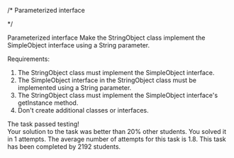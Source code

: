 /* 
Parameterized interface

*/



Parameterized interface
Make the StringObject class implement the SimpleObject interface using a String parameter.


Requirements:
1. The StringObject class must implement the SimpleObject interface.
2. The SimpleObject interface in the StringObject class must be implemented using a String parameter.
3. The StringObject class must implement the SimpleObject interface's getInstance method.
4. Don't create additional classes or interfaces.



The task passed testing!  
Your solution to the task was better than 20% other students. 
You solved it in 1 attempts. 
The average number of attempts for this task is 1.8. 
This task has been completed by 2192 students.
